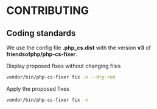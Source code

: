 CONTRIBUTING
============

Coding standards
----------------

We use the config file **.php_cs.dist** with the version **v3** of **friendsofphp/php-cs-fixer**.

Display proposed fixes without changing files
```bash
vendor/bin/php-cs-fixer fix -v --dry-run
```

Apply the proposed fixes
```bash
vendor/bin/php-cs-fixer fix -v
```

